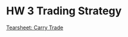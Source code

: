 # HW 3 Trading Strategy
[Tearsheet: Carry Trade](https://zajandrew.github.io/HW3-Trading-Strat/index.html)
